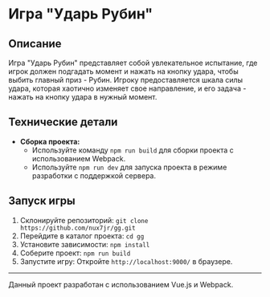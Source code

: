 # Игра "Ударь Рубин"

## Описание
Игра "Ударь Рубин" представляет собой увлекательное испытание, где игрок должен подгадать момент и нажать на кнопку удара, чтобы выбить главный приз - Рубин. Игроку предоставляется шкала силы удара, которая хаотично изменяет свое направление, и его задача - нажать на кнопку удара в нужный момент.


## Технические детали
- **Сборка проекта:**
  - Используйте команду `npm run build` для сборки проекта с использованием Webpack.
  - Используйте `npm run dev` для запуска проекта в режиме разработки с поддержкой сервера.

## Запуск игры
1. Склонируйте репозиторий: `git clone https://github.com/nux7jr/gg.git`
2. Перейдите в каталог проекта: `cd gg`
3. Установите зависимости: `npm install`
4. Соберите проект: `npm run build`
5. Запустите игру: Откройте `http://localhost:9000/` в браузере.


---

Данный проект разработан с использованием Vue.js и Webpack.
